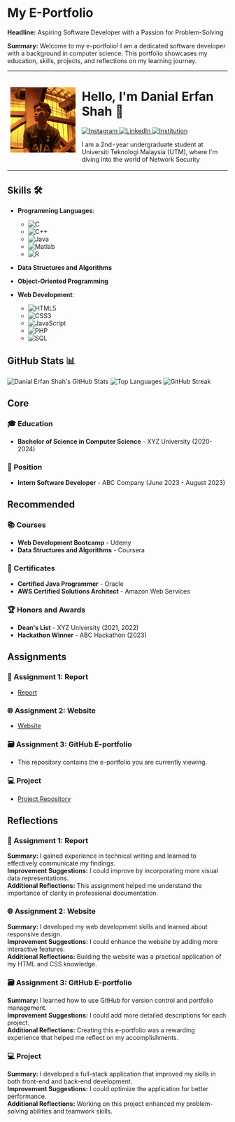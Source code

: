 # My E-Portfolio


**Headline:** Aspiring Software Developer with a Passion for Problem-Solving

**Summary:** Welcome to my e-portfolio! I am a dedicated software developer with a background in computer science. This portfolio showcases my education, skills, projects, and reflections on my learning journey.

<table>
  <tr>
    <td>
      <img src="/gambar/image.jpg" alt="Profile Picture" width="500" />
    </td>
    <td>
      <h1>Hello, I'm Danial Erfan Shah 👋</h1>
      <p>
        <a href="https://www.instagram.com/derfquek">
          <img src="https://img.shields.io/badge/Instagram-E4405F?style=for-the-badge&logo=instagram&logoColor=white" alt="Instagram"/>
        </a>
        <a href="https://www.linkedin.com/in/derf">
          <img src="https://img.shields.io/badge/LinkedIn-0077B5?style=for-the-badge&logo=linkedin&logoColor=white" alt="LinkedIn"/>
        </a>
        <a href="https://www.utm.my">
          <img src="https://img.shields.io/badge/Institution-0078D4?style=for-the-badge&logo=google-scholar&logoColor=white" alt="Institution"/>
        </a>
      </p>
      <p>I am a 2nd-year undergraduate student at Universiti Teknologi Malaysia (UTM), where I'm diving into the world of Network Security </p>
    </td>
  </tr>
</table>


## Skills 🛠️

- **Programming Languages**:
  - ![C](https://img.shields.io/badge/C-00599C?style=for-the-badge&logo=c&logoColor=white)
  - ![C++](https://img.shields.io/badge/C++-00599C?style=for-the-badge&logo=c%2B%2B&logoColor=white)
  - ![Java](https://img.shields.io/badge/Java-007396?style=for-the-badge&logo=java&logoColor=white)
  - ![Matlab](https://img.shields.io/badge/Matlab-0076A8?style=for-the-badge&logo=mathworks&logoColor=white)
  - ![R](https://img.shields.io/badge/R-276DC3?style=for-the-badge&logo=r&logoColor=white)

- **Data Structures and Algorithms**

- **Object-Oriented Programming**

- **Web Development**:
  - ![HTML5](https://img.shields.io/badge/HTML5-E34F26?style=for-the-badge&logo=html5&logoColor=white)
  - ![CSS3](https://img.shields.io/badge/CSS3-1572B6?style=for-the-badge&logo=css3&logoColor=white)
  - ![JavaScript](https://img.shields.io/badge/JavaScript-F7DF1E?style=for-the-badge&logo=javascript&logoColor=black)
  - ![PHP](https://img.shields.io/badge/PHP-777BB4?style=for-the-badge&logo=php&logoColor=white)
  - ![SQL](https://img.shields.io/badge/SQL-4479A1?style=for-the-badge&logo=sql&logoColor=white)


## GitHub Stats 📊

![Danial Erfan Shah's GitHub Stats](https://github-readme-stats.vercel.app/api?username=derfcode91&show_icons=true&theme=radical)
![Top Languages](https://github-readme-stats.vercel.app/api/top-langs/?username=derfcode91&layout=compact&theme=radical)
![GitHub Streak](https://github-readme-streak-stats.herokuapp.com/?user=derfcode91&theme=radical)




## Core

### 🎓 Education
- **Bachelor of Science in Computer Science** - XYZ University (2020-2024)

### 💼 Position
- **Intern Software Developer** - ABC Company (June 2023 - August 2023)



## Recommended

### 📚 Courses
- **Web Development Bootcamp** - Udemy
- **Data Structures and Algorithms** - Coursera

### 📜 Certificates
- **Certified Java Programmer** - Oracle
- **AWS Certified Solutions Architect** - Amazon Web Services

### 🏆 Honors and Awards
- **Dean's List** - XYZ University (2021, 2022)
- **Hackathon Winner** - ABC Hackathon (2023)


## Assignments

### 📑 Assignment 1: Report
- [Report](https://drive.google.com/file/d/12P7RNvkvrsKR1KQKt0yxHGhtwm_aG8_y/view?pli=1)

### 🌐 Assignment 2: Website
- [Website](https://derfcode91.github.io/#about)

### 🗃 Assignment 3: GitHub E-portfolio
- This repository contains the e-portfolio you are currently viewing.

### 💻 Project
- [Project Repository](https://github.com/myusername/myproject)

## Reflections

### 📄 Assignment 1: Report
**Summary:** I gained experience in technical writing and learned to effectively communicate my findings.  
**Improvement Suggestions:** I could improve by incorporating more visual data representations.  
**Additional Reflections:** This assignment helped me understand the importance of clarity in professional documentation.

### 🌐 Assignment 2: Website
**Summary:** I developed my web development skills and learned about responsive design.  
**Improvement Suggestions:** I could enhance the website by adding more interactive features.  
**Additional Reflections:** Building the website was a practical application of my HTML and CSS knowledge.

### 🗃 Assignment 3: GitHub E-portfolio
**Summary:** I learned how to use GitHub for version control and portfolio management.  
**Improvement Suggestions:** I could add more detailed descriptions for each project.  
**Additional Reflections:** Creating this e-portfolio was a rewarding experience that helped me reflect on my accomplishments.

### 💻 Project
**Summary:** I developed a full-stack application that improved my skills in both front-end and back-end development.  
**Improvement Suggestions:** I could optimize the application for better performance.  
**Additional Reflections:** Working on this project enhanced my problem-solving abilities and teamwork skills.
